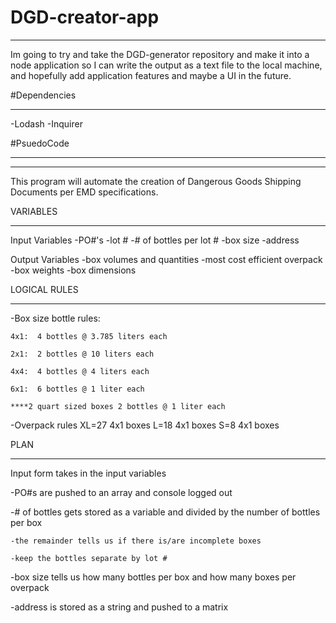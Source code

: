 # DGD-creator-app
<hr>
Im going to try and take the DGD-generator repository and make it into a node application so I can write the output as a text file to the local machine, and hopefully add application features and maybe a UI in the future.

#Dependencies
<hr>
-Lodash
-Inquirer

#PsuedoCode
<hr><hr>
This program will automate the creation of Dangerous Goods Shipping Documents per EMD specifications.

VARIABLES
<hr>
Input Variables
-PO#'s
-lot #
-# of bottles per lot #
-box size
-address

Output Variables
-box volumes and quantities
-most cost efficient overpack
-box weights
-box dimensions

LOGICAL RULES
<hr>
-Box size bottle rules:

    4x1:  4 bottles @ 3.785 liters each

    2x1:  2 bottles @ 10 liters each

    4x4:  4 bottles @ 4 liters each

    6x1:  6 bottles @ 1 liter each

    ****2 quart sized boxes 2 bottles @ 1 liter each

-Overpack rules
XL=27 4x1 boxes
L=18 4x1 boxes
S=8 4x1 boxes

PLAN
<hr>
Input form takes in the input variables

  -PO#s are pushed to an array and console logged out

  -# of bottles gets stored as a variable and divided by the number of bottles per box

    -the remainder tells us if there is/are incomplete boxes

    -keep the bottles separate by lot #

  -box size tells us how many bottles per box and how many boxes per overpack

  -address is stored as a string and pushed to a matrix
